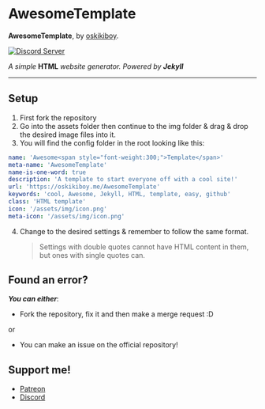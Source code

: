 # AwesomeTemplate
**AwesomeTemplate**, by [oskikiboy](https://oskikiboy.me).

[![Discord Server](https://discordapp.com/api/guilds/352051057486069770/embed.png)](http://discord.io/Horizon-Community)

*A simple* **HTML** *website generator.* *Powered by* ***Jekyll***

---

## Setup

1. First fork the repository
2. Go into the assets folder then continue to the img folder &amp; drag &amp; drop the desired image files into it.
3. You will find the config folder in the root looking like this:
```yaml
name: 'Awesome<span style="font-weight:300;">Template</span>'
meta-name: 'AwesomeTemplate'
name-is-one-word: true
description: 'A template to start everyone off with a cool site!'
url: 'https://oskikiboy.me/AwesomeTemplate'
keywords: 'cool, Awesome, Jekyll, HTML, template, easy, github'
class: 'HTML template'
icon: '/assets/img/icon.png'
meta-icon: '/assets/img/icon.png'
```
4. Change to the desired settings &amp; remember to follow the same format.
      >Settings with double quotes cannot have HTML content in them, but ones with single quotes can.

## Found an error?

***You can either***:

   * Fork the repository, fix it and then make a merge request :D
   
   or
   
   * You can make an issue on the official repository!

## Support me!

* [Patreon](https://patreon.com/oskikiboy)
* [Discord](http://discord.io/Horizon-Community)
